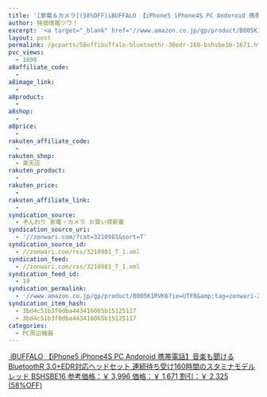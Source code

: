```yaml
---
title: '[家電＆カメラ](58%OFF)iBUFFALO 【iPhone5 iPhone4S PC Andoroid 携帯電話】音楽も聞けるBluetoothR 3.0+EDR対応ヘッドセット 連続待ち受け160時間のスタミナモデル レッド BSHSBE16 ￥1,671'
author: 特価情報ツウ！
excerpt: '<a target="_blank" href="//www.amazon.co.jp/gp/product/B005K1RVK6?ie=UTF8&amp;tag=zonwari-22&amp;linkCode=as2&amp;camp=247&amp;creative=7399&amp;creativeASIN=B005K1RVK6"><img src="//ecx.images-amazon.com/images/I/41atZKOHd7L._SL100_.jpg"><br>iBUFFALO &#12304;iPhone5 iPhone4S PC Andoroid &#25658;&#24111;&#38651;&#35441;&#12305;&#38899;&#27005;&#12418;&#32862;&#12369;&#12427;BluetoothR 3.0+EDR&#23550;&#24540;&#12504;&#12483;&#12489;&#12475;&#12483;&#12488; &#36899;&#32154;&#24453;&#12385;&#21463;&#12369;160&#26178;&#38291;&#12398;&#12473;&#12479;&#12511;&#12490;&#12514;&#12487;&#12523; &#12524;&#12483;&#12489; BSHSBE16<br>&#21442;&#32771;&#20385;&#26684;&#65306;&#65509; 3,996<br>&#20385;&#26684;&#65306;&#65509; 1,671<br>&#21106;&#24341;&#65306;&#65509; 2,325 (58%OFF)</a>'
layout: post
permalink: /pcparts/58offibuffalo-bluetoothr-30edr-160-bshsbe16-1671.html
pvc_views:
  - 1890
a8affiliate_code:
  -
a8image_link:
  -
a8product:
  -
a8shop:
  -
a8price:
  -
rakuten_affiliate_code:
  -
rakuten_shop:
  - 楽天店
rakuten_product:
  -
rakuten_price:
  -
rakuten_affiliate_link:
  -
syndication_source:
  - ぞんわり 家電・カメラ お買い得新着
syndication_source_uri:
  - '//zonwari.com/?cat=3210981&sort=T'
syndication_source_id:
  - //zonwari.com/rss/3210981_T_1.xml
syndication_feed:
  - //zonwari.com/rss/3210981_T_1.xml
syndication_feed_id:
  - 19
syndication_permalink:
  - '//www.amazon.co.jp/gp/product/B005K1RVK6?ie=UTF8&amp;tag=zonwari-22&amp;linkCode=as2&amp;camp=247&amp;creative=7399&amp;creativeASIN=B005K1RVK6'
syndication_item_hash:
  - 3bd4c51b3f0dba443416065b15125117
  - 3bd4c51b3f0dba443416065b15125117
categories:
  - PC周辺機器
---
```

[<img src='//i1.wp.com/ecx.images-amazon.com/images/I/41atZKOHd7L._SL150_.jpg?w=546' title="" alt="" data-recalc-dims="1" />
iBUFFALO 【iPhone5 iPhone4S PC Andoroid 携帯電話】音楽も聞けるBluetoothR 3.0+EDR対応ヘッドセット 連続待ち受け160時間のスタミナモデル レッド BSHSBE16
参考価格：￥ 3,996
価格：￥ 1,671
割引：￥ 2,325 (58%OFF)][1]

 [1]: //www.amazon.co.jp/gp/product/B005K1RVK6?ie=UTF8&#038;tag=tokkajohotsu-22&#038;linkCode=as2&#038;camp=247&#038;creative=7399&#038;creativeASIN=B005K1RVK6